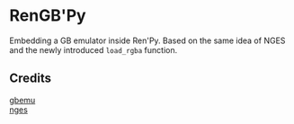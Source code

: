 # RenGB'Py
Embedding a GB emulator inside Ren'Py. Based on the same idea of NGES and the newly introduced `load_rgba` function.

## Credits
[gbemu](https://github.com/jgilchrist/gbemu)  
[nges](https://github.com/renpytom/nges)  